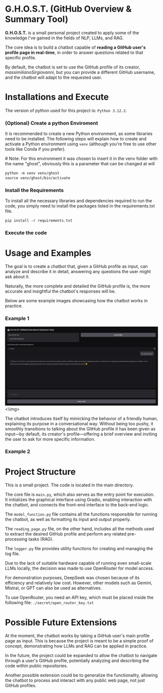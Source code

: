 # G.H.O.S.T. (GitHub Overview & Summary Tool)

**G.H.O.S.T.** is a small personal project created to apply some of the knowledge I've gained in the fields of NLP, LLMs, and RAG.

The core idea is to build a chatbot capable of **reading a GitHub user's profile page in real-time**, in order to answer questions related to that specific profile.

By default, the chatbot is set to use the GitHub profile of its creator, _massimilianoSirgiovanni_, but you can provide a different GitHub username, and the chatbot will adapt to the requested user.

# Installations and Execute

The version of python used for this project is: ```Python 3.12.2```.

### (Optional) Create a python Enviroment

It is recommended to create a new Python environment, as some libraries need to be installed. The following steps will explain how to create and activate a Python environment using ```venv``` (although you're free to use other tools like Conda if you prefer).

\# Note: For this environment it was chosen to insert it in the venv folder with the name "ghost", obviously this is a parameter that can be changed at will
```commandline
python -m venv venv/ghost
source venv/ghost/bin/activate
```

### Install the Requirements
To install all the necessary libraries and dependencies required to run the code, you simply need to install the packages listed in the requirements.txt file.
```commandline
pip install -r requirements.txt
```

### Execute the code



# Usage and Examples

The goal is to create a chatbot that, given a GitHub profile as input, can analyze and describe it in detail, answering any questions the user might ask about it.

Naturally, the more complete and detailed the GitHub profile is, the more accurate and insightful the chatbot's responses will be.

Below are some example images showcasing how the chatbot works in practice.

### Example 1
<img src="./img/chat_screenshot_1.png"><\img>

The chatbot introduces itself by mimicking the behavior of a friendly human, explaining its purpose in a conversational way.
Without being too pushy, it smoothly transitions to talking about the GitHub profile it has been given as input—by default, its creator's profile—offering a brief overview and inviting the user to ask for more specific information.

### Example 2


# Project Structure

This is a small project. The code is located in the main directory.

The core file is ```main.py```, which also serves as the entry point for execution. It initializes the graphical interface using Gradio, enabling interaction with the chatbot, and connects the front-end interface to the back-end logic.

The ```model_function.py``` file contains all the functions responsible for running the chatbot, as well as formatting its input and output properly.

The ```reading_page.py``` file, on the other hand, includes all the methods used to extract the desired GitHub profile and perform any related pre-processing tasks (RAG).

The ```logger.py``` file provides utility functions for creating and managing the log file.

Due to the lack of suitable hardware capable of running even small-scale LLMs locally, the decision was made to use OpenRouter for model access.

For demonstration purposes, DeepSeek was chosen because of its efficiency and relatively low cost.
However, other models such as Gemini, Mistral, or GPT can also be used as alternatives.

To use OpenRouter, you need an API key, which must be placed inside the following file:
```./secret/open_router_key.txt```

# Possible Future Extensions

At the moment, the chatbot works by taking a GitHub user's main profile page as input. This is because the project is meant to be a simple proof of concept, demonstrating how LLMs and RAG can be applied in practice.

In the future, the project could be expanded to allow the chatbot to navigate through a user's GitHub profile, potentially analyzing and describing the code within public repositories.

Another possible extension could be to generalize the functionality, allowing the chatbot to process and interact with any public web page, not just GitHub profiles.